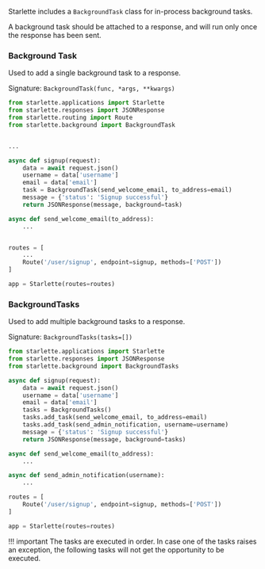 
Starlette includes a `BackgroundTask` class for in-process background tasks.

A background task should be attached to a response, and will run only once
the response has been sent.

### Background Task

Used to add a single background task to a response.

Signature: `BackgroundTask(func, *args, **kwargs)`

```python
from starlette.applications import Starlette
from starlette.responses import JSONResponse
from starlette.routing import Route
from starlette.background import BackgroundTask


...

async def signup(request):
    data = await request.json()
    username = data['username']
    email = data['email']
    task = BackgroundTask(send_welcome_email, to_address=email)
    message = {'status': 'Signup successful'}
    return JSONResponse(message, background=task)

async def send_welcome_email(to_address):
    ...


routes = [
    ...
    Route('/user/signup', endpoint=signup, methods=['POST'])
]

app = Starlette(routes=routes)
```

### BackgroundTasks

Used to add multiple background tasks to a response.

Signature: `BackgroundTasks(tasks=[])`

```python
from starlette.applications import Starlette
from starlette.responses import JSONResponse
from starlette.background import BackgroundTasks

async def signup(request):
    data = await request.json()
    username = data['username']
    email = data['email']
    tasks = BackgroundTasks()
    tasks.add_task(send_welcome_email, to_address=email)
    tasks.add_task(send_admin_notification, username=username)
    message = {'status': 'Signup successful'}
    return JSONResponse(message, background=tasks)

async def send_welcome_email(to_address):
    ...

async def send_admin_notification(username):
    ...

routes = [
    Route('/user/signup', endpoint=signup, methods=['POST'])
]

app = Starlette(routes=routes)
```

!!! important
    The tasks are executed in order. In case one of the tasks raises
    an exception, the following tasks will not get the opportunity to be executed.
